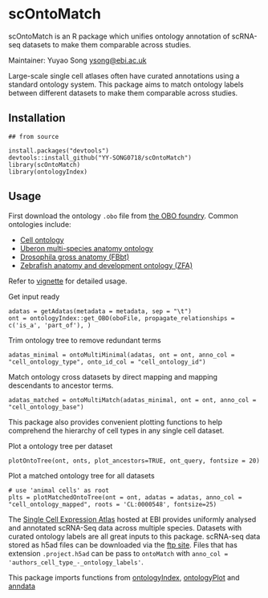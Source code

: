 # scOntoMatch
scOntoMatch is an R package which unifies ontology annotation of scRNA-seq datasets to make them comparable across studies.


Maintainer: Yuyao Song <ysong@ebi.ac.uk>

Large-scale single cell atlases often have curated annotations using a standard ontology system. 
This package aims to match ontology labels between different datasets to make them comparable across studies. 

## Installation

```
## from source

install.packages("devtools")
devtools::install_github("YY-SONG0718/scOntoMatch")
library(scOntoMatch)
library(ontologyIndex)
```

## Usage
First download the ontology `.obo` file from [the OBO foundry](https://obofoundry.org/). Common ontologies include:

  -  [Cell ontology](https://obofoundry.org/ontology/cl.html)
  -  [Uberon multi-species anatomy ontology](https://obofoundry.org/ontology/uberon.html) 
  -  [Drosophila gross anatomy (FBbt)](https://obofoundry.org/ontology/fbbt.html)
  -  [Zebrafish anatomy and development ontology (ZFA)](https://obofoundry.org/ontology/zfa.html)

Refer to [vignette](https://github.com/YY-SONG0718/scOntoMatch/blob/main/vignettes/scOntoMatch_vignette.Rmd) for detailed usage.

Get input ready
```
adatas = getAdatas(metadata = metadata, sep = "\t")
ont = ontologyIndex::get_OBO(oboFile, propagate_relationships = c('is_a', 'part_of'), )
```

Trim ontology tree to remove redundant terms

```
adatas_minimal = ontoMultiMinimal(adatas, ont = ont, anno_col = "cell_ontology_type", onto_id_col = "cell_ontology_id")
```

Match ontology cross datasets by direct mapping and mapping descendants to ancestor terms. 

```
adatas_matched = ontoMultiMatch(adatas_minimal, ont = ont, anno_col = "cell_ontology_base")

```


This package also provides convenient plotting functions to help comprehend the hierarchy of cell types in any single cell dataset. 

Plot a ontology tree per dataset
```
plotOntoTree(ont, onts, plot_ancestors=TRUE, ont_query, fontsize = 20)
```
Plot a matched ontology tree for all datasets

```
# use 'animal cells' as root
plts = plotMatchedOntoTree(ont = ont, adatas = adatas, anno_col = "cell_ontology_mapped", roots = 'CL:0000548', fontsize=25)
```                                 

The [Single Cell Expression Atlas](https://www.ebi.ac.uk/gxa/sc/home) hosted at EBI provides uniformly analysed and annotated scRNA-Seq data across multiple species. 
Datasets with curated ontology labels are all great inputs to this package. scRNA-seq data stored as h5ad files can be downloaded via the [ftp site](http://ftp.ebi.ac.uk/pub/databases/microarray/data/atlas/sc_experiments/). 
Files that has extension `.project.h5ad` can be pass to `ontoMatch` with `anno_col = 'authors_cell_type_-_ontology_labels'`. 


This package imports functions from [ontologyIndex](https://cran.r-project.org/web/packages/ontologyIndex/index.html), [ontologyPlot](https://cran.rstudio.com/web/packages/ontologyPlot/index.html) and 
[anndata](https://cran.r-project.org/web/packages/anndata/index.html)
